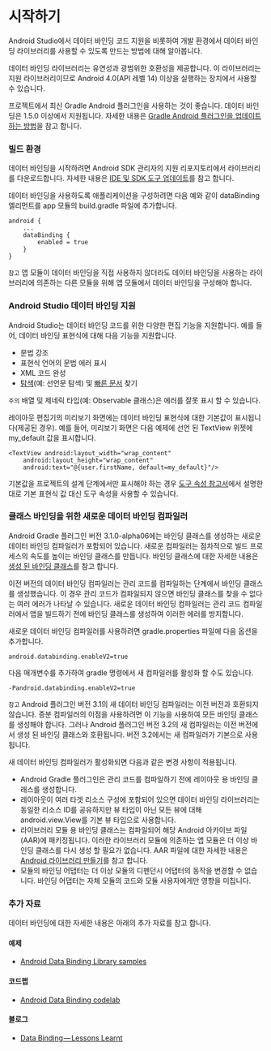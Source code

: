 # 시작하기

Android Studio에서 데이터 바인딩 코드 지원을 비롯하여 개발 환경에서 데이터 바인딩 라이브러리를 사용할 수 있도록 만드는 방법에 대해 알아봅니다.

데이터 바인딩 라이브러리는 유연성과 광범위한 호환성을 제공합니다. 이 라이브러리는 지원 라이브러리이므로 Android 4.0\(API 레벨 14\) 이상을 실행하는 장치에서 사용할 수 있습니다.

프로젝트에서 최신 Gradle Android 플러그인을 사용하는 것이 좋습니다. 데이터 바인딩은 1.5.0 이상에서 지원됩니다. 자세한 내용은 [Gradle Android 플러그인을 업데이트하는 방법](https://developer.android.com/studio/releases/gradle-plugin.html#updating-plugin)을 참고 합니다.

### 빌드 환경 <a id="toc_0"></a>

데이터 바인딩을 시작하려면 Android SDK 관리자의 지원 리포지토리에서 라이브러리를 다운로드합니다. 자세한 내용은 [IDE 및 SDK 도구 업데이트](https://developer.android.com/studio/intro/update.html)를 참고 합니다.

데이터 바인딩을 사용하도록 애플리케이션을 구성하려면 다음 예와 같이 dataBinding 엘리먼트를 app 모듈의 build.gradle 파일에 추가합니다.

```text
android {
    ...
    dataBinding {
        enabled = true
    }
}
```

`참고` 앱 모듈이 데이터 바인딩을 직접 사용하지 않더라도 데이터 바인딩을 사용하는 라이브러리에 의존하는 다른 모듈을 위해 앱 모듈에서 데이터 바인딩을 구성해야 합니다.

### Android Studio 데이터 바인딩 지원 <a id="toc_1"></a>

Android Studio는 데이터 바인딩 코드를 위한 다양한 편집 기능을 지원합니다. 예를 들어, 데이터 바인딩 표현식에 대해 다음 기능을 지원합니다.

* 문법 강조
* 표현식 언어의 문법 에러 표시
* XML 코드 완성
* [탐색](https://www.jetbrains.com/help/idea/2017.1/navigation-in-source-code.html)\(예: 선언문 탐색\) 및 [빠른 문서](https://www.jetbrains.com/help/idea/2017.1/viewing-inline-documentation.html) 찾기

`주의` 배열 및 제네릭 타입\(예: Observable 클래스\)은 에러를 잘못 표시 할 수 있습니다.

레이아웃 편집기의 미리보기 화면에는 데이터 바인딩 표현식에 대한 기본값이 표시됩니다\(제공된 경우\). 예를 들어, 미리보기 화면은 다음 예제에 선언 된 TextView 위젯에 my\_default 값을 표시합니다.

```text
<TextView android:layout_width="wrap_content"
    android:layout_height="wrap_content"
    android:text="@{user.firstName, default=my_default}"/>
```

기본값을 프로젝트의 설계 단계에서만 표시해야 하는 경우 [도구 속성 참고서](https://developer.android.com/studio/write/tool-attributes.html)에서 설명한대로 기본 표현식 값 대신 도구 속성을 사용할 수 있습니다.

### 클래스 바인딩을 위한 새로운 데이터 바인딩 컴파일러 <a id="toc_2"></a>

Android Gradle 플러그인 버전 3.1.0-alpha06에는 바인딩 클래스를 생성하는 새로운 데이터 바인딩 컴파일러가 포함되어 있습니다. 새로운 컴파일러는 점차적으로 빌드 프로세스의 속도를 높이는 바인딩 클래스를 만듭니다. 바인딩 클래스에 대한 자세한 내용은 [생성 된 바인딩 클래스](https://developer.android.com/topic/libraries/data-binding/generated-binding)를 참고 합니다.

이전 버전의 데이터 바인딩 컴파일러는 관리 코드를 컴파일하는 단계에서 바인딩 클래스를 생성했습니다. 이 경우 관리 코드가 컴파일되지 않으면 바인딩 클래스를 찾을 수 없다는 여러 에러가 나타날 수 있습니다. 새로운 데이터 바인딩 컴파일러는 관리 코드 컴파일러에서 앱을 빌드하기 전에 바인딩 클래스를 생성하여 이러한 에러를 방지합니다.

새로운 데이터 바인딩 컴파일러를 사용하려면 gradle.properties 파일에 다음 옵션을 추가합니다.

```text
android.databinding.enableV2=true
```

다음 매개변수를 추가하여 gradle 명령에서 새 컴파일러를 활성화 할 수도 있습니다.

```text
-Pandroid.databinding.enableV2=true
```

`참고` Android 플러그인 버전 3.1의 새 데이터 바인딩 컴파일러는 이전 버전과 호환되지 않습니다. 증분 컴파일러의 이점을 사용하려면 이 기능을 사용하여 모든 바인딩 클래스를 생성해야 합니다. 그러나 Android 플러그인 버전 3.2의 새 컴파일러는 이전 버전에서 생성 된 바인딩 클래스와 호환됩니다. 버전 3.2에서는 새 컴파일러가 기본으로 사용됩니다.

새 데이터 바인딩 컴파일러가 활성화되면 다음과 같은 변경 사항이 적용됩니다.

* Android Gradle 플러그인은 관리 코드를 컴파일하기 전에 레이아웃 용 바인딩 클래스를 생성합니다.
* 레이아웃이 여러 타겟 리소스 구성에 포함되어 있으면 데이터 바인딩 라이브러리는 동일한 리소스 ID를 공유하지만 뷰 타입이 아닌 모든 뷰에 대해 android.view.View를 기본 뷰 타입으로 사용합니다.
* 라이브러리 모듈 용 바인딩 클래스는 컴파일되어 해당 Android 아카이브 파일\(AAR\)에 패키징됩니다. 이러한 라이브러리 모듈에 의존하는 앱 모듈은 더 이상 바인딩 클래스를 다시 생성 할 필요가 없습니다. AAR 파일에 대한 자세한 내용은 [Android 라이브러리 만들기](https://developer.android.com/studio/projects/android-library)를 참고 합니다.
* 모듈의 바인딩 어댑터는 더 이상 모듈의 디펜던시 어댑터의 동작을 변경할 수 없습니다. 바인딩 어댑터는 자체 모듈의 코드와 모듈 사용자에게만 영향을 미칩니다.

### 추가 자료 <a id="toc_3"></a>

데이터 바인딩에 대한 자세한 내용은 아래의 추가 자료를 참고 합니다.

#### 예제 <a id="toc_4"></a>

* [Android Data Binding Library samples](https://github.com/googlesamples/android-databinding)

#### 코드랩 <a id="toc_5"></a>

* [Android Data Binding codelab](https://codelabs.developers.google.com/codelabs/android-databinding)

#### 블로그 <a id="toc_6"></a>

* [Data Binding — Lessons Learnt](https://medium.com/androiddevelopers/data-binding-lessons-learnt-4fd16576b719)



